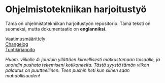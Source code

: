 # Ohjelmistotekniikan harjoitustyö

Tämä on ohjelmistotekniikan harjoitustyön repositorio. Tämä teksti on suomeksi, mutta dokumentaatio on **englanniksi**.

[Vaatimusmäärittely](dokumentaatio/vaatimusmaarittely.md)   
[Changelog](dokumentaatio/changelog.md)   
[Tuntikirjanpito](dokumentaatio/tuntikirjanpito.md)   

*Huom. viikolle 4: jouduin yllättäen kiireellisesti matkustamaan toisaalle, ja unohdin pushata tekemiseni kotikoneelta. Tästä syystä tämän viikon palautus on puutteellinen. Teen pushin heti kun siihen saan mahdollisuuden!*
